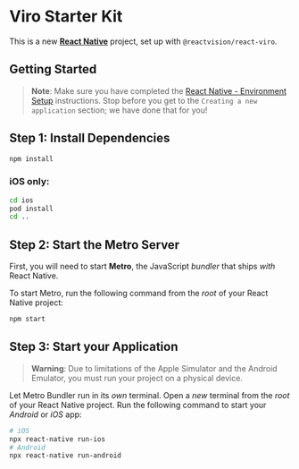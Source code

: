 # Viro Starter Kit

This is a new [**React Native**](https://reactnative.dev) project, set up with `@reactvision/react-viro`.

## Getting Started

> **Note**: Make sure you have completed the [React Native - Environment Setup](https://reactnative.dev/docs/environment-setup) instructions. Stop before you get to the `Creating a new application` section; we have done that for you!

## Step 1: Install Dependencies

```bash
npm install
```

### iOS only:

```bash
cd ios
pod install
cd ..
```

## Step 2: Start the Metro Server

First, you will need to start **Metro**, the JavaScript _bundler_ that ships _with_ React Native.

To start Metro, run the following command from the _root_ of your React Native project:

```bash
npm start
```

## Step 3: Start your Application

> **Warning**: Due to limitations of the Apple Simulator and the Android Emulator, you must run your project on a physical device.

Let Metro Bundler run in its _own_ terminal. Open a _new_ terminal from the _root_ of your React Native project. Run the following command to start your _Android_ or _iOS_ app:

```bash
# iOS
npx react-native run-ios
# Android
npx react-native run-android
```




